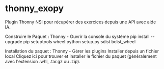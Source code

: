 # thonny_exopy

Plugin Thonny NSI pour récupérer des exercices depuis une API avec aide IA.

Construire le Paquet :
Thonny - Ouvrir la console du système
pip install --upgrade pip setuptools wheel
python setup.py sdist bdist_wheel

Installation du paquet :
Thonny - Gérer les plugins
Installer depuis un fichier local
Cliquez ici pour trouver et installer le fichier du paquet (généralement avec l'extension .whl, .tar.gz ou .zip).
